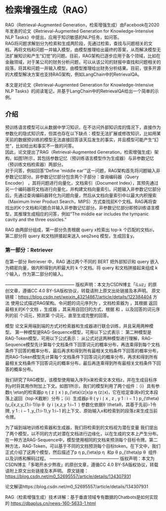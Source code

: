 # 检索增强生成（RAG）
RAG（Retrieval-Augmented Generation，检索增强生成）由Facebook在2020年发表的论文《Retrieval-Augmented Generation for Knowledge-Intensive NLP Tasks》中提出，应用于知识敏感的NLP任务，如问答。   
RAG将问题求解划分为检索和生成两阶段，先通过检索，查找与问题相关的文档，再将文档和问题一并输入模型，由模型推理给出最终的答案，从而解决模型无法扩展知识和产生“幻觉”的问题。目前，RAG架构已逐步应用于各个领域，比如在金融领域，对于某公司的财务分析问题，可以从该公司的财报中查找和问题相关的段落，将其和问题一并输入模型，由模型推理给出财务分析结果。目前，很多开源的大模型解决方案也支持RAG架构，例如LangChain中的RetrievalQA。

本文是对论文《Retrieval-Augmented Generation for Knowledge-Intensive NLP Tasks》的阅读笔记，并基于LangChain中的RetrievalQA给出一个简单的示例。

## 介绍
预训练语言模型可以从数据中学习知识，在不访问外部知识库的情况下，直接作为参数化的隐式知识库，但其也存在以下缺点：模型无法扩展或修改知识，比如用某天前的数据预训练的模型无法直接回答该天后发生的事实，并且模型可能产生“幻觉”，比如给出和事实不一致的问答。   
因此，论文提出了RAG（Retrieval-Augmented Generation，检索增强生成）架构，如图1所示，其包括参数记忆（预训练语言模型作为生成器）与非参数记忆（预训练文档检索器）两部分。   
对于问答，例如回答“Define 'middle ear'”这一问题，RAG架构首先将问题输入非参数记忆部分。非参数记忆部分包含两个子部分：查询编码器（Query Encoder） ，其将问题进行向量化，文档索引（Document Index），其预先通过另一个编码器将文档进行向量化，并构建文档向量索引。问题输入非参数记忆部分后，先通过查询编码器转化为问题向量，然后从文档向量索引中以最大内积搜索（Maximum Inner Product Search，MIPS）方式查找前K个文档。RAG再将查找出的K个文档和问题合并输入非参数记忆部分。非参数记忆部分即预训练语言模型，其推理生成相应的问答，例如“The middle ear includes the tympanic cavity and the three ossicles.”

RAG 由两部分组成，第一部分负责根据 query x检索出 top-k 个匹配的文档zi，第二部分将 query 和文档拼接起来送入 seq2seq 模型，生成回复y。

### 第一部分：Retriever
在第一部分 Retriever 中，RAG 通过两个不同的 BERT 把外部知识和 query 嵌入为稠密向量，做内积得到内积最大的 k 个文档。将 query 和文档拼接起来组成 k 个输入，作为第二部分的输入。

————————————————
版权声明：本文为CSDN博主「iLuz」的原创文章，遵循CC 4.0 BY-SA版权协议，转载请附上原文出处链接及本声明。
原文链接：https://blog.csdn.net/weixin_43214867/article/details/122384404
方法
使用公式描述RAG架构。令问题的词元序列为 
 ，文档检索器为 
 ，其根据 
 返回最相关的K个文档 
 ，生成器 
 ，其采用自回归的方式，根据 
 和 
 ，以及回答的词元序列的前 
 个词元，预测第 
 个词元，直至生成完整的回答。

模型
论文采用端到端的方式对检索器和生成器进行联合训练，并且采用两种模型。 第一种模型是RAG-Sequence模型，可用以下公式表示：
第二种模型是RAG-Token模型，可用以下公式表示：
从公式对这两种模型进行理解，RAG-Sequence模型先计算每个文档条件下回答词元的概率分布，再连乘得到每个文档条件下回答的概率分布，最后再求和得到所有最相关文档条件下回答的概率分布，而RAG-Token模型先计算每个文档条件下回答词元的概率分布，再求和得到所有最相关文档条件下回答词元的概率分布，最后再连乘得到所有最相关文档条件下回答的概率分布。



我们研究了RAG模型，该模型使用输入序列x来检索文本文档z，并在生成目标序列y时将其用作附加上下文。如图1所示，我们的模型利用了两个组件：（i）具有参数η \etaη的检索器p η ( z ∣ x ) p_{\eta}(z|x)p 
η
​
 (z∣x)，它在给定查询x的文本段落上返回（top-K截断）分布；（ii）生成器p θ ( y i ∣ x , z , y 1 : i − 1 ) p_{\theta}(y_i|x,z,y_{1:i-1})p 
θ
​
 (y 
i
​
 ∣x,z,y 
1:i−1
​
 ) 参数化依据θ \thetaθ，其基于先前i-1令牌, y 1 : i − 1 ,y_{1:i-1},y 
1:i−1
​
 的上下文、原始输入x和检索到的段落z来生成当前令牌。

为了端到端地训练检索器和生成器，我们将检索到的文档视为潜在变量
我们提出了两个模型，以不同的方式对潜在文档进行边缘化，以在生成的文本上产生分布。在一种方法RAG-Sequence中，模型使用相同的文档来预测每个目标令牌。第二种方法，RAG-Token，可以基于不同的文档预测每个目标token。在下文中，我们正式介绍了这两个模型，然后描述了p η p_{\eta}p 
η
​
 和p θ p_{\theta}p 
θ
​
 组件以及训练和解码过程。
————————————————
版权声明：本文为CSDN博主「多喝开水少熬夜」的原创文章，遵循CC 4.0 BY-SA版权协议，转载请附上原文出处链接及本声明。
原文链接：https://blog.csdn.net/m0_52695557/article/details/134307931




论文解读https://blog.csdn.net/m0_52695557/article/details/134307931

RAG（检索增强生成）技术详解：基于垂直领域专有数据的Chatbots是如何实现的
https://dbaplus.cn/news-160-5633-1.html
